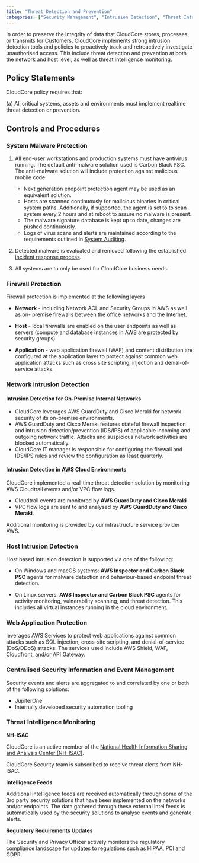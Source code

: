 ```yaml
---
title: "Threat Detection and Prevention"
categories: ["Security Management", "Intrusion Detection", "Threat Intelligence"]
---
```


In order to preserve the integrity of data that CloudCore stores, processes, or
transmits for Customers, CloudCore implements strong intrusion detection tools
and policies to proactively track and retroactively investigate unauthorised
access. This include threat detection and prevention at both the network and
host level, as well as threat intelligence monitoring.

## Policy Statements

CloudCore policy requires that:

(a) All critical systems, assets and environments must implement realtime threat
detection or prevention.

## Controls and Procedures

### System Malware Protection

1. All end-user workstations and production systems must have antivirus running.
   The default anti-malware solution used is Carbon Black PSC. The anti-malware solution
   will include protection against malicious mobile code.

    * Next generation endpoint protection agent may be used as an equivalent solution.
    * Hosts are scanned continuously for malicious binaries in critical system
      paths. Additionally, if supported, the agent is set to to scan system
      every 2 hours and at reboot to assure no malware is present.
    * The malware signature database is kept up to date, changes are pushed
      continuously.
    * Logs of virus scans and alerts are maintained according to the
      requirements outlined in [System Auditing](system-audit.md).

2. Detected malware is evaluated and removed following the established [incident
   response process](ir.md).

3. All systems are to only be used for CloudCore business needs.


### Firewall Protection

Firewall protection is implemented at the following layers

* **Network** - including Network ACL and Security Groups in AWS as well as on-
  premise firewalls between the office networks and the Internet.

* **Host** - local firewalls are enabled on the user endpoints as well as
  servers (compute and database instances in AWS are protected by security
  groups)

* **Application** - web application firewall (WAF) and content distribution are
  configured at the application layer to protect against common web application
  attacks such as cross site scripting, injection and denial-of-service attacks.

### Network Intrusion Detection

#### Intrusion Detection for On-Premise Internal Networks

* CloudCore leverages AWS GuardDuty and Cisco Meraki for network security of its on-premise
  environments.
* AWS GuardDuty and Cisco Meraki features stateful firewall inspection and intrusion
  detection/prevention (IDS/IPS) of applicable incoming and outgoing network
  traffic. Attacks and suspicious network activities are blocked automatically.
* CloudCore IT manager is responsible for configuring the firewall and IDS/IPS
  rules and review the configuration as least quarterly.

#### Intrusion Detection in AWS Cloud Environments

CloudCore implemented a real-time threat detection solution by
monitoring AWS Cloudtrail events and/or VPC flow logs.

* Cloudtrail events are monitored by **AWS GuardDuty and Cisco Meraki**
* VPC flow logs are sent to and analysed by **AWS GuardDuty and Cisco Meraki**.

Additional monitoring is provided by our infrastructure service provider AWS.

### Host Intrusion Detection

Host based intrusion detection is supported via one of the following:

* On Windows and macOS systems: **AWS Inspector and Carbon Black PSC** agents for malware
  detection and behaviour-based endpoint threat detection.

* On Linux servers: **AWS Inspector and Carbon Black PSC** agents for activity monitoring,
  vulnerability scanning, and threat detection.  This includes all virtual
  instances running in the cloud environment.

### Web Application Protection

 leverages AWS Services to protect web applications against
common attacks such as SQL injection, cross-site scripting, and
denial-of-service (DoS/DDoS) attacks. The services used include AWS Shield, WAF,
Cloudfront, and/or API Gateway.

### Centralised Security Information and Event Management

Security events and alerts are aggregated to and correlated by one or both of
the following solutions:

* JupiterOne
* Internally developed security automation tooling


### Threat Intelligence Monitoring

**NH-ISAC**

CloudCore is an active member of the [National Health Information Sharing and
Analysis Center (NH-ISAC)](https://nhisac.org/).

CloudCore Security team is subscribed to receive threat alerts from NH-ISAC.

**Intelligence Feeds**

Additional intelligence feeds are received automatically through some of the 3rd
party security solutions that have been implemented on the networks and/or
endpoints. The data gathered through these external intel feeds is automatically
used by the security solutions to analyse events and generate alerts.

**Regulatory Requirements Updates**

The Security and Privacy Officer actively monitors the regulatory compliance
landscape for updates to regulations such as HIPAA, PCI and GDPR.

